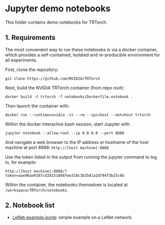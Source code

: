 # Jupyter demo notebooks
This folder contains demo notebooks for TRTorch.

## 1. Requirements

The most convenient way to run these notebooks is via a docker container, which provides a self-contained, isolated and re-producible environment for all experiments.

First, clone the repository:

```
git clone https://github.com/NVIDIA/TRTorch
```

Next, build the NVIDIA TRTorch container (from repo root):

```
docker build -t trtorch -f notebooks/Dockerfile.notebook .
```

Then launch the container with:

```
docker run --runtime=nvidia -it --rm --ipc=host --net=host trtorch
```

Within the docker interactive bash session, start Jupyter with

```
jupyter notebook --allow-root --ip 0.0.0.0 --port 8888
```

And navigate a web browser to the IP address or hostname of the host machine
at port 8888: ```http://[host machine]:8888```

Use the token listed in the output from running the jupyter command to log
in, for example:

```http://[host machine]:8888/?token=aae96ae9387cd28151868fee318c3b3581a2d794f3b25c6b```


Within the container, the notebooks themselves is located at `/workspace/TRTorch/notebooks`.

## 2. Notebook list

- [LeNet-example.ipynb](LeNet-example.ipynb): simple example on a LeNet network.
